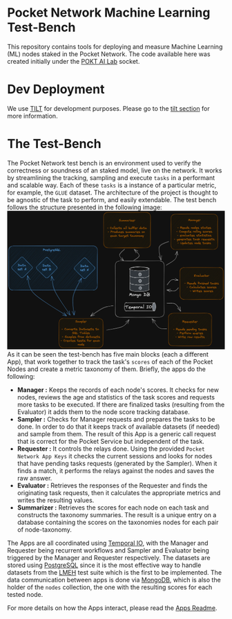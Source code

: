 # Pocket Network Machine Learning Test-Bench

This repository contains tools for deploying and measure Machine Learning (ML) nodes staked in the Pocket Network.
The code available here was created initially under the [POKT AI Lab](https://forum.pokt.network/t/open-pokt-ai-lab-socket/5056) socket.

# Dev Deployment

We use [TILT](https://docs.tilt.dev/) for development purposes. Please go to the [tilt section](./tilt/README.md) for more information.

# The Test-Bench

The Pocket Network test bench is an environment used to verify the correctness or soundness of an staked model, live on the network. 
It works by streamlining the tracking, sampling and execute `tasks` in a performant and scalable way. Each of these `tasks` is a instance of a particular metric, for example, the `GLUE` dataset. The architecture of the project is thought to be agnostic of the task to perform, and easily extendable. 
The test bench follows the structure presented in the following image:
![Basic Flow diagram](./assets/flow_diagram.png)
As it can be seen the test-bench has five main blocks (each a different App), that work together to track the task's `scores` of each of the Pocket Nodes and create a metric taxonomy of them. Briefly, the apps do the following:
- **Manager :** Keeps the records of each node's scores. It checks for new nodes, reviews the age and statistics of the task scores and requests more tasks to be executed. If there are finalized tasks (resulting from the Evaluator) it adds them to the node score tracking database.
- **Sampler :** Checks for Manager requests and prepares the tasks to be done. In order to do that it keeps track of available datasets (if needed) and sample from them. The result of this App is a generic call request that is correct for the Pocket Service but independent of the task.
- **Requester :** It controls the relays done. Using the provided `Pocket Network App Keys` it checks the current sessions and looks for nodes that have pending tasks requests (generated by the Sampler). When it finds a match, it performs the relays against the nodes and saves the raw answer.
- **Evaluator :** Retrieves the responses of the Requester and finds the originating task requests, then it calculates the appropriate metrics and writes the resulting values.
- **Summarizer :** Retrieves the scores for each node on each task and constructs the taxonomy summaries. The result is a unique entry on a database containing the scores on the taxonomies nodes for each pair of node-taxonomy.

The Apps are all coordinated using [Temporal IO](https://temporal.io/), with the Manager and Requester being recurrent workflows and Sampler and Evaluator being triggered by the Manager and Requester respectively. The datasets are stored using [PostgreSQL](https://www.postgresql.org/) since it is the most effective way to handle datasets from the [LMEH](https://github.com/EleutherAI/lm-evaluation-harness) test suite which is the first to be implemented. The data communication between apps is done via [MongoDB](https://www.mongodb.com/), which is also the holder of the `nodes` collection, the one with the resulting scores for each tested node.

For more details on how the Apps interact, please read the [Apps Readme](./apps/README.md).